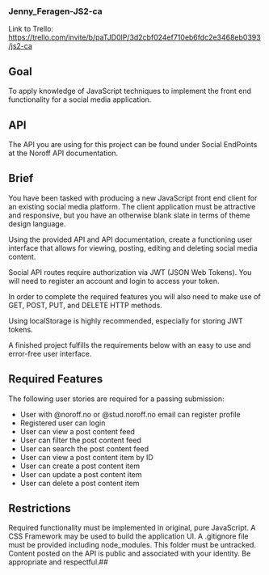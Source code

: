 ### Jenny_Feragen-JS2-ca

Link to Trello:
https://trello.com/invite/b/paTJD0lP/3d2cbf024ef710eb6fdc2e3468eb0393/js2-ca

## Goal

To apply knowledge of JavaScript techniques to implement the front end functionality for a social media application.

## API

The API you are using for this project can be found under Social EndPoints at the Noroff API documentation.

## Brief

You have been tasked with producing a new JavaScript front end client for an existing social media platform. The client application must be attractive and responsive, but you have an otherwise blank slate in terms of theme design language.

Using the provided API and API documentation, create a functioning user interface that allows for viewing, posting, editing and deleting social media content.

Social API routes require authorization via JWT (JSON Web Tokens). You will need to register an account and login to access your token.

In order to complete the required features you will also need to make use of GET, POST, PUT, and DELETE HTTP methods.

Using localStorage is highly recommended, especially for storing JWT tokens.

A finished project fulfills the requirements below with an easy to use and error-free user interface.

## Required Features

The following user stories are required for a passing submission:

- User with @noroff.no or @stud.noroff.no email can register profile
- Registered user can login
- User can view a post content feed
- User can filter the post content feed
- User can search the post content feed
- User can view a post content item by ID
- User can create a post content item
- User can update a post content item
- User can delete a post content item

## Restrictions

Required functionality must be implemented in original, pure JavaScript.
A CSS Framework may be used to build the application UI.
A .gitignore file must be provided including node_modules. This folder must be untracked.
Content posted on the API is public and associated with your identity. Be appropriate and respectful.##

<!--
Innlogging:
email
:
"JenFer13301@stud.noroff.no"
name
:
"Jenny_Feragen"
password
:
"mittpassord"

